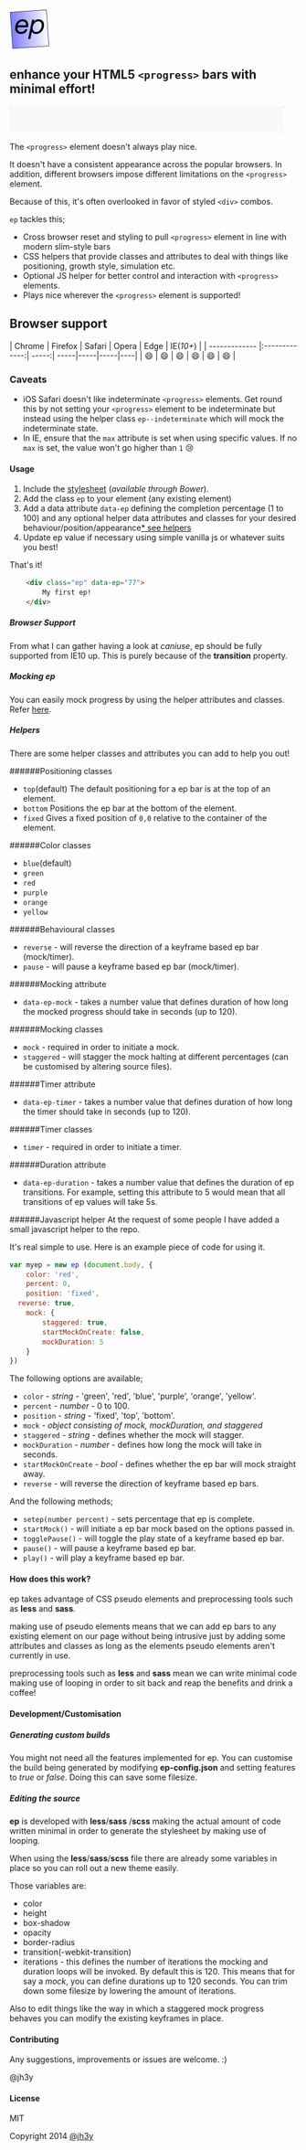 ![alt tag](https://github.com/jh3y/pics/blob/master/ep/ep.png)
## enhance your HTML5 `<progress>` bars with minimal effort!

![alt tag](https://github.com/jh3y/pics/blob/master/ep/ep.gif)

The `<progress>` element doesn't always play nice.

It doesn't have a consistent appearance across the popular browsers. In addition, different browsers impose different limitations on the `<progress>` element.

Because of this, it's often overlooked in favor of styled `<div>` combos.

`ep` tackles this;

* Cross browser reset and styling to pull `<progress>` element in line with modern slim-style bars
* CSS helpers that provide classes and attributes to deal with things like positioning, growth style, simulation etc.
* Optional JS helper for better control and interaction with `<progress>` elements.
* Plays nice wherever the `<progress>` element is supported!


## Browser support

| Chrome  | Firefox | Safari | Opera | Edge | IE(_10+_)           |
| ------------- |:-------------:| -----:| -----|-----|-----|----|
| :smile:   | :smile:  | :smile:  | :smile: | :smile: | :smile: |

### Caveats
* iOS Safari doesn't like indeterminate `<progress>` elements. Get round this by not setting your `<progress>` element to be indeterminate but instead using the helper class `ep--indeterminate` which will mock the indeterminate state.
* In IE, ensure that the `max` attribute is set when using specific values. If no `max` is set, the value won't go higher than `1` :cry:

















#### Usage
1. Include the [stylesheet](https://raw2.github.com/jh3y/ep/master/build/ep.css) (_available through Bower_).
2. Add the class `ep` to your element (any existing element)
3. Add a data attribute `data-ep` defining the completion percentage (1 to 100) and any optional helper data attributes and classes for your desired behaviour/position/appearance[* see helpers](#helpers)
4. Update ep value if necessary using simple vanilla js or whatever suits you best!

That's it!

```html
    <div class="ep" data-ep="77">
		My first ep!
	</div>
```

##### Browser Support

From what I can gather having a look at _caniuse_, ep should be fully supported from IE10 up. This is purely because of the __transition__ property.

##### Mocking ep

You can easily mock progress by using the helper attributes and classes. Refer [here](#helpers).

##### Helpers

There are some helper classes and attributes you can add to help you out!

######Positioning classes
* `top`(default)
	The default positioning for a ep bar is at the top of an element.
* `bottom`
	Positions the ep bar at the bottom of the element.
* `fixed`
	Gives a fixed position of `0,0` relative to the container of the element.

######Color classes
* `blue`(default)
* `green`
* `red`
* `purple`
* `orange`
* `yellow`

######Behavioural classes
* `reverse` - will reverse the direction of a keyframe based ep bar (mock/timer).
* `pause` - will pause a keyframe based ep bar (mock/timer).

######Mocking attribute
* `data-ep-mock` - takes a number value that defines duration of how long the mocked progress should take in seconds (up to 120).

######Mocking classes
* `mock` - required in order to initiate a mock.
* `staggered` - will stagger the mock halting at different percentages (can be customised by altering source files).

######Timer attribute
* `data-ep-timer` - takes a number value that defines duration of how long the timer should take in seconds (up to 120).

######Timer classes
* `timer` - required in order to initiate a timer.

######Duration attribute
* `data-ep-duration` - takes a number value that defines the duration of ep transitions. For example, setting this attribute to 5 would mean that all transitions of ep values will take 5s.

######Javascript helper
At the request of some people I have added a small javascript helper to the repo.

It's real simple to use. Here is an example piece of code for using it.

```javascript
var myep = new ep (document.body, {
	color: 'red',
	percent: 0,
	position: 'fixed',
  reverse: true,
	mock: {
		staggered: true,
		startMockOnCreate: false,
		mockDuration: 5
	}
})
```

The following options are available;

* `color` - _string_ - 'green', 'red', 'blue', 'purple', 'orange', 'yellow'.
* `percent` - _number_ - 0 to 100.
* `position` - _string_ - 'fixed', 'top', 'bottom'.
* `mock` - _object consisting of mock, mockDuration, and staggered_
* `staggered` - _string_ - defines whether the mock will stagger.
* `mockDuration` - _number_ - defines how long the mock will take in seconds.
* `startMockOnCreate` - _bool_ - defines whether the ep bar will mock straight away.
* `reverse` - will reverse the direction of keyframe based ep bars.

And the following methods;

* `setep(number percent)` - sets percentage that ep is complete.
* `startMock()` - will initiate a ep bar mock based on the options passed in.
* `togglePause()` - will toggle the play state of a keyframe based ep bar.
* `pause()` - will pause a keyframe based ep bar.
* `play()` - will play a keyframe based ep bar.

#### How does this work?
ep takes advantage of CSS pseudo elements and preprocessing tools such as __less__ and __sass__.

making use of pseudo elements means that we can add ep bars to any existing element on our page without being intrusive just by adding some attributes and classes as long as the elements pseudo elements aren't currently in use.

preprocessing tools such as __less__ and __sass__ mean we can write minimal code making use of looping in order to sit back and reap the benefits and drink a coffee!

#### Development/Customisation
##### Generating custom builds
You might not need all the features implemented for ep. You can customise the build being generated by modifying __ep-config.json__ and setting features to _true_ or _false_. Doing this can save some filesize.
##### Editing the source
__ep__ is developed with __less__/__sass__ /__scss__ making the actual amount of code written minimal in order to generate the stylesheet by making use of looping.

When using the __less__/__sass__/__scss__ file there are already some variables in place so you can roll out a new theme easily.

Those variables are:

* color
* height
* box-shadow
* opacity
* border-radius
* transition(-webkit-transition)
* iterations - this defines the number of iterations the mocking and duration loops will be invoked. By default this is 120. This means that for say a _mock_, you can define durations up to 120 seconds. You can trim down some filesize by lowering the amount of iterations.

Also to edit things like the way in which a staggered mock progress behaves you can modify the existing keyframes in place.

#### Contributing

Any suggestions, improvements or issues are welcome. :)

@jh3y

#### License

MIT

Copyright 2014 [@jh3y](https://github.com/jh3y)
